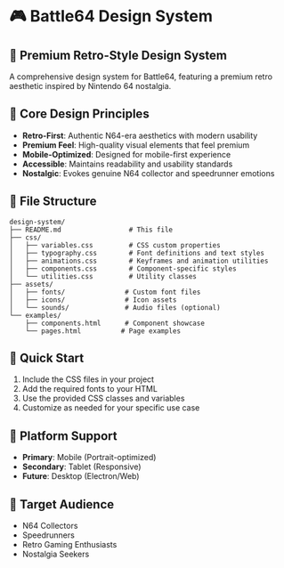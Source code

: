 # 🎮 Battle64 Design System

## 🎨 Premium Retro-Style Design System

A comprehensive design system for Battle64, featuring a premium retro aesthetic inspired by Nintendo 64 nostalgia.

## 🧩 Core Design Principles

- **Retro-First**: Authentic N64-era aesthetics with modern usability
- **Premium Feel**: High-quality visual elements that feel premium
- **Mobile-Optimized**: Designed for mobile-first experience
- **Accessible**: Maintains readability and usability standards
- **Nostalgic**: Evokes genuine N64 collector and speedrunner emotions

## 📁 File Structure

```
design-system/
├── README.md                 # This file
├── css/
│   ├── variables.css         # CSS custom properties
│   ├── typography.css        # Font definitions and text styles
│   ├── animations.css        # Keyframes and animation utilities
│   ├── components.css        # Component-specific styles
│   └── utilities.css         # Utility classes
├── assets/
│   ├── fonts/               # Custom font files
│   ├── icons/               # Icon assets
│   └── sounds/              # Audio files (optional)
└── examples/
    ├── components.html      # Component showcase
    └── pages.html          # Page examples
```

## 🚀 Quick Start

1. Include the CSS files in your project
2. Add the required fonts to your HTML
3. Use the provided CSS classes and variables
4. Customize as needed for your specific use case

## 📱 Platform Support

- **Primary**: Mobile (Portrait-optimized)
- **Secondary**: Tablet (Responsive)
- **Future**: Desktop (Electron/Web)

## 🎯 Target Audience

- N64 Collectors
- Speedrunners
- Retro Gaming Enthusiasts
- Nostalgia Seekers